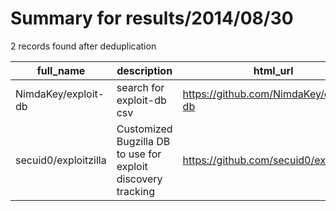 
# Summary for results/2014/08/30
    
2 records found after deduplication

| full_name | description | html_url | matched_list | matched_count | pushed_at | size | stargazers_count | language | forks_count | vul_ids |
|----------------------|--------------------------------------------------------------|-----------------------------------------|----------------|-----------------|---------------------------|--------|--------------------|------------|---------------|-----------|
| NimdaKey/exploit-db | search for exploit-db csv | https://github.com/NimdaKey/exploit-db | ['exploit'] | 1 | 2014-08-30 02:55:23+00:00 | 120 | 0 | nan | 0 | [] |
| secuid0/exploitzilla | Customized Bugzilla DB to use for exploit discovery tracking | https://github.com/secuid0/exploitzilla | ['exploit'] | 1 | 2014-08-30 18:32:30+00:00 | 188 | 0 | nan | 0 | [] |
